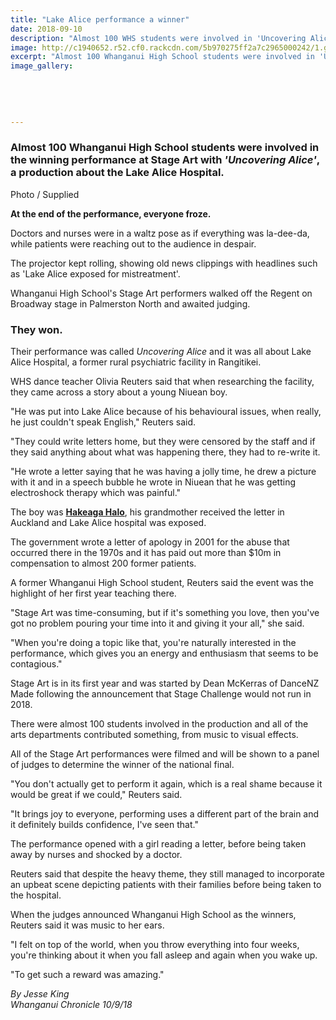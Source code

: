 ```yaml
---
title: "Lake Alice performance a winner"
date: 2018-09-10
description: "Almost 100 WHS students were involved in 'Uncovering Alice', a production about the Lake Alice Hospital..."
image: http://c1940652.r52.cf0.rackcdn.com/5b970275ff2a7c2965000242/1.gif
excerpt: "Almost 100 Whanganui High School students were involved in 'Uncovering Alice', a production about the Lake Alice Hospital."
image_gallery:
    
    
    
    
    
---
```


<h3><span>Almost 100 Whanganui High School students were involved in the winning performance at Stage Art with&nbsp;<em>'Uncovering Alice'</em>, a production about the Lake Alice Hospital. <br /></span></h3>
<p><span>Photo / Supplied</span></p>
<p class="element element-paragraph"><strong>At the end of the performance, everyone froze.</strong></p>
<p class="element element-paragraph">Doctors and nurses were in a waltz pose as if everything was la-dee-da, while patients were reaching out to the audience in despair.</p>
<p class="element element-paragraph">The projector kept rolling, showing old news clippings with headlines such as 'Lake Alice exposed for mistreatment'.</p>
<p class="element element-paragraph">Whanganui High School's Stage Art performers walked off the Regent on Broadway stage in Palmerston North and awaited judging.</p>
<h3 class="element element-paragraph">They won.</h3>
<p class="element element-paragraph">Their performance was called&nbsp;<em>Uncovering Alice</em>&nbsp;and it was all about Lake Alice Hospital, a former rural psychiatric facility in Rangitikei.</p>
<p class="element element-paragraph">WHS dance teacher Olivia Reuters said that when researching the facility, they came across a story about a young Niuean boy.</p>
<p class="element element-paragraph">"He was put into Lake Alice because of his behavioural issues, when really, he just couldn't speak English," Reuters said.</p>
<p class="element element-paragraph">"They could write letters home, but they were censored by the staff and if they said anything about what was happening there, they had to re-write it.</p>
<p class="element element-paragraph">"He wrote a letter saying that he was having a jolly time, he drew a picture with it and in a speech bubble he wrote in Niuean that he was getting electroshock therapy which was painful."</p>
<p class="element element-paragraph">The boy was&nbsp;<strong><a href="https://www.nzherald.co.nz/nz/news/article.cfm?c_id=1&amp;objectid=224779" target="_blank">Hakeaga Halo</a></strong>, his grandmother received the letter in Auckland and Lake Alice hospital was exposed.</p>
<p class="element element-paragraph">The government wrote a letter of apology in 2001 for the abuse that occurred there in the 1970s and it has paid out more than $10m in compensation to almost 200 former patients.</p>
<p class="element element-paragraph">A former Whanganui High School student, Reuters said the event was the highlight of her first year teaching there.</p>
<p class="element element-paragraph">"Stage Art was time-consuming, but if it's something you love, then you've got no problem pouring your time into it and giving it your all," she said.</p>
<p class="element element-paragraph">"When you're doing a topic like that, you're naturally interested in the performance, which gives you an energy and enthusiasm that seems to be contagious."</p>
<p class="element element-paragraph">Stage Art is in its first year and was started by Dean McKerras of DanceNZ Made following the announcement that Stage Challenge would not run in 2018.</p>
<p class="element element-paragraph">There were almost 100 students involved in the production and all of the arts departments contributed something, from music to visual effects.</p>
<p class="element element-paragraph">All of the Stage Art performances were filmed and will be shown to a panel of judges to determine the winner of the national final.</p>
<p class="element element-paragraph">"You don't actually get to perform it again, which is a real shame because it would be great if we could," Reuters said.</p>
<p class="element element-paragraph">"It brings joy to everyone, performing uses a different part of the brain and it definitely builds confidence, I've seen that."</p>
<p class="element element-paragraph">The performance opened with a girl reading a letter, before being taken away by nurses and shocked by a doctor.</p>
<p class="element element-paragraph">Reuters said that despite the heavy theme, they still managed to incorporate an upbeat scene depicting patients with their families before being taken to the hospital.</p>
<p class="element element-paragraph">When the judges announced Whanganui High School as the winners, Reuters said it was music to her ears.</p>
<p class="element element-paragraph">"I felt on top of the world, when you throw everything into four weeks, you're thinking about it when you fall asleep and again when you wake up.</p>
<p class="element element-paragraph">"To get such a reward was amazing."</p>
<p><em>By Jesse King<br />Whanganui Chronicle 10/9/18</em></p>

